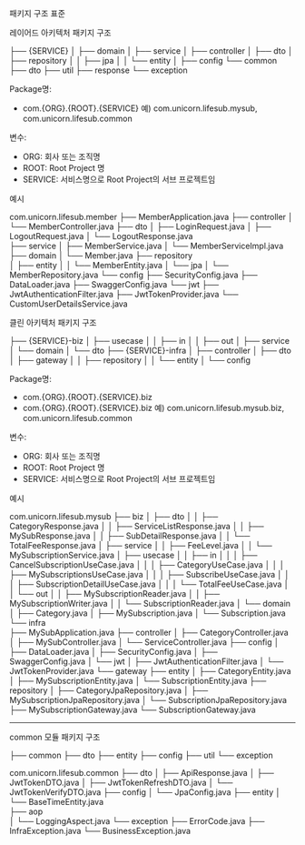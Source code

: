 패키지 구조 표준

레이어드 아키텍처 패키지 구조

├── {SERVICE}
│   ├── domain
│   ├── service
│   ├── controller
│   ├── dto
│   ├── repository
│   │   ├── jpa
│   │   └── entity
│   ├── config
└── common
        ├── dto
        ├── util
        ├── response
        └── exception

Package명: 
- com.{ORG}.{ROOT}.{SERVICE}
예) com.unicorn.lifesub.mysub, com.unicorn.lifesub.common

변수: 
- ORG: 회사 또는 조직명
- ROOT: Root Project 명
- SERVICE: 서비스명으로 Root Project의 서브 프로젝트임


예시

com.unicorn.lifesub.member
 ├── MemberApplication.java
 ├── controller
 │   └── MemberController.java
 ├── dto
 │   ├── LoginRequest.java
 │   ├── LogoutRequest.java
 │   └── LogoutResponse.java  
 ├── service
 │   ├── MemberService.java
 │   └── MemberServiceImpl.java
 ├── domain
 │   └── Member.java
 ├── repository  
 │   ├── entity
 │   │   └── MemberEntity.java
 │   └── jpa
 │       └── MemberRepository.java
 └── config
     ├── SecurityConfig.java
     ├── DataLoader.java
     ├── SwaggerConfig.java
     └── jwt
         ├── JwtAuthenticationFilter.java
         ├── JwtTokenProvider.java
         └── CustomUserDetailsService.java


클린 아키텍처 패키지 구조 

├── {SERVICE}-biz
│   ├── usecase
│   │   ├── in
│   │   ├── out
│   ├── service
│   └── domain
│   └── dto
├── {SERVICE}-infra
│   ├── controller
│   ├── dto
│   ├── gateway
│   │   ├── repository
│   │   └── entity
│   └── config    


Package명: 
- com.{ORG}.{ROOT}.{SERVICE}.biz
- com.{ORG}.{ROOT}.{SERVICE}.biz
예) com.unicorn.lifesub.mysub.biz, com.unicorn.lifesub.common

변수: 
- ORG: 회사 또는 조직명
- ROOT: Root Project 명
- SERVICE: 서비스명으로 Root Project의 서브 프로젝트임

예시


com.unicorn.lifesub.mysub
 ├── biz
 │   ├── dto
 │   │   ├── CategoryResponse.java
 │   │   ├── ServiceListResponse.java
 │   │   ├── MySubResponse.java
 │   │   ├── SubDetailResponse.java
 │   │   └── TotalFeeResponse.java
 │   ├── service
 │   │   ├── FeeLevel.java
 │   │   └── MySubscriptionService.java
 │   ├── usecase
 │   │   ├── in
 │   │   │   ├── CancelSubscriptionUseCase.java
 │   │   │   ├── CategoryUseCase.java
 │   │   │   ├── MySubscriptionsUseCase.java
 │   │   │   ├── SubscribeUseCase.java
 │   │   │   ├── SubscriptionDetailUseCase.java
 │   │   │   └── TotalFeeUseCase.java
 │   │   └── out 
 │   │       ├── MySubscriptionReader.java
 │   │       ├── MySubscriptionWriter.java
 │   │       └── SubscriptionReader.java
 │   └── domain
 │       ├── Category.java
 │       ├── MySubscription.java
 │       └── Subscription.java
 └── infra  
     ├── MySubApplication.java 
     ├── controller
     │   ├── CategoryController.java
     │   ├── MySubController.java
     │   └── ServiceController.java
     ├── config
     │   ├── DataLoader.java
     │   ├── SecurityConfig.java
     │   ├── SwaggerConfig.java
     │   └── jwt
     │       ├── JwtAuthenticationFilter.java
     │       └── JwtTokenProvider.java
     └── gateway
         ├── entity
         │   ├── CategoryEntity.java   
         │   ├── MySubscriptionEntity.java
         │   └── SubscriptionEntity.java
         ├── repository
         │   ├── CategoryJpaRepository.java
         │   ├── MySubscriptionJpaRepository.java
         │   └── SubscriptionJpaRepository.java  
         ├── MySubscriptionGateway.java
         └── SubscriptionGateway.java


---

common 모듈 패키지 구조

├── common
    ├── dto
    ├── entity
    ├── config
    ├── util
    └── exception


com.unicorn.lifesub.common
 ├── dto
 │   ├── ApiResponse.java
 │   ├── JwtTokenDTO.java
 │   ├── JwtTokenRefreshDTO.java
 │   └── JwtTokenVerifyDTO.java
 ├── config
 │   └── JpaConfig.java
 ├── entity
 │   └── BaseTimeEntity.java        
 ├── aop  
 │   └── LoggingAspect.java
 └── exception
     ├── ErrorCode.java
     ├── InfraException.java
     └── BusinessException.java


